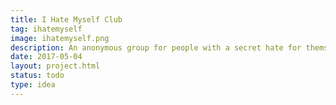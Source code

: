 ```yaml
---
title: I Hate Myself Club
tag: ihatemyself
image: ihatemyself.png
description: An anonymous group for people with a secret hate for themselves. The challenge is to create a group for feeling support and learning self-compassion without the pitfalls of social networks such as comparing yourself to others and fishing for likes.
date: 2017-05-04
layout: project.html
status: todo
type: idea
---
```

